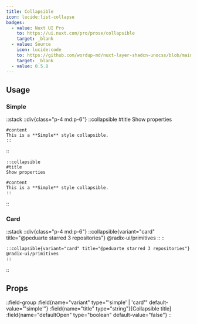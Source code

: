 ```yaml
---
title: Collapsible
icon: lucide:list-collapse
badges:
  - value: Nuxt UI Pro
    to: https://ui.nuxt.com/pro/prose/collapsible
    target: _blank
  - value: Source
    icon: lucide:code
    to: https://github.com/wordup-md/nuxt-layer-shadcn-unocss/blob/main/components/content/Collapsible.vue
    target: _blank
  - value: 0.5.8
---
```


## Usage

### Simple

::stack
  ::div{class="p-4 md:p-6"}
    ::collapsible
    #title
    Show properties

    #content
    This is a **Simple** style collapsible.
    ::
  ::
  ```mdc
  ::collapsible
  #title
  Show properties

  #content
  This is a **Simple** style collapsible.
  ::
  ```
::

### Card

::stack
  ::div{class="p-4 md:p-6"}
    ::collapsible{variant="card" title="@peduarte starred 3 repositories"}
    @radix-ui/primitives
    ::
  ::
  ```mdc
  ::collapsible{variant="card" title="@peduarte starred 3 repositories"}
  @radix-ui/primitives
  ::
  ```
::

## Props

::field-group
  :field{name="variant" type="'simple' | 'card'" default-value="'simple'"}
  :field{name="title" type="string"}[Collapsible title]
  :field{name="defaultOpen" type="boolean" default-value="false"}
::
